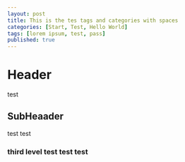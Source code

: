 ```yaml
---
layout: post
title: This is the tes tags and categories with spaces
categories: [Start, Test, Hello World]
tags: [lorem ipsum, test, pass]
published: true
---
```

# Header
test
## SubHeaader
test test
### third level test test test
